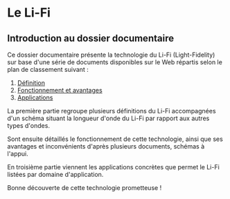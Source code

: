 # Le Li-Fi

## Introduction au dossier documentaire 
Ce dossier documentaire présente la technologie du Li-Fi (Light-Fidelity) sur base d'une série de documents disponibles sur le Web répartis selon le plan de classement suivant :  

1. [Définition](definitions.md) 
2. [Fonctionnement et avantages](Fonctionnement.md)
3. [Applications](Applications.md)


La première partie regroupe plusieurs définitions du Li-Fi accompagnées d'un schéma situant la longueur d'onde du Li-Fi par rapport aux autres types d'ondes.


Sont ensuite détaillés le fonctionnement de cette technologie, ainsi que ses avantages et inconvénients d'après plusieurs documents, schémas à l'appui.

En troisième partie viennent les applications concrètes que permet le Li-Fi listées par domaine d'application.


Bonne découverte de cette technologie prometteuse ! 
